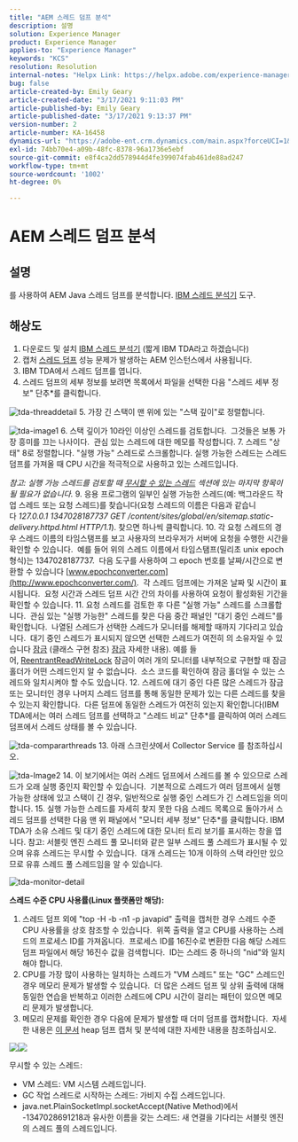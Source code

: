 ```yaml
---
title: "AEM 스레드 덤프 분석"
description: 설명
solution: Experience Manager
product: Experience Manager
applies-to: "Experience Manager"
keywords: "KCS"
resolution: Resolution
internal-notes: "Helpx Link: https://helpx.adobe.com/experience-manager/kb/thread-dump-analysis.html"
bug: false
article-created-by: Emily Geary
article-created-date: "3/17/2021 9:11:03 PM"
article-published-by: Emily Geary
article-published-date: "3/17/2021 9:13:37 PM"
version-number: 2
article-number: KA-16458
dynamics-url: "https://adobe-ent.crm.dynamics.com/main.aspx?forceUCI=1&pagetype=entityrecord&etn=knowledgearticle&id=e70a8345-6587-eb11-a812-000d3a593216"
exl-id: 74bb70e4-a09b-48fc-8378-96a1736e5ebf
source-git-commit: e8f4ca2dd578944d4fe399074fab461de88ad247
workflow-type: tm+mt
source-wordcount: '1002'
ht-degree: 0%

---
```


# AEM 스레드 덤프 분석

## 설명


를 사용하여 AEM Java 스레드 덤프를 분석합니다. [IBM 스레드 분석기](http://www.ibm.com/developerworks/community/groups/service/html/communityview?communityUuid=2245aa39-fa5c-4475-b891-14c205f7333c) 도구.


## 해상도


1. 다운로드 및 설치 [IBM 스레드 분석기](https://www.ibm.com/developerworks/community/groups/service/html/communityview?communityUuid=2245aa39-fa5c-4475-b891-14c205f7333c) (짧게 IBM TDA라고 하겠습니다)
2. 캡처 [스레드 덤프](https://helpx.adobe.com/experience-manager/kb/TakeThreadDump.html) 성능 문제가 발생하는 AEM 인스턴스에서 사용됩니다.
3. IBM TDA에서 스레드 덤프를 엽니다.
4. 스레드 덤프의 세부 정보를 보려면 목록에서 파일을 선택한 다음 &quot;스레드 세부 정보&quot; 단추\*를 클릭합니다.

![tda-threaddetail](https://helpx.adobe.com/content/dam/help/en/experience-manager/kb/thread-dump-analysis/_jcr_content/main-pars/image_1587732783/tda-threaddetail.png "tda-threaddetail")
5. 가장 긴 스택이 맨 위에 있는 &quot;스택 깊이&quot;로 정렬합니다.

![tda-image1](https://helpx.adobe.com/content/dam/help/en/experience-manager/kb/thread-dump-analysis/_jcr_content/main-pars/image/tda-image1.png)
6. 스택 깊이가 10라인 이상인 스레드를 검토합니다.  그것들은 보통 가장 흥미를 끄는 나사이다.  관심 있는 스레드에 대한 메모를 작성합니다.
7. 스레드 &quot;상태&quot; 8로 정렬합니다. &quot;실행 가능&quot; 스레드로 스크롤합니다. 실행 가능한 스레드는 스레드 덤프를 가져올 때 CPU 시간을 적극적으로 사용하고 있는 스레드입니다.

*참고: 실행 가능 스레드를 검토할 때 [무시할 수 있는 스레드](https://helpx.adobe.com/experience-manager/kb/thread-dump-analysis.html#ignorethreads) 섹션에 있는 마지막 항목이 될 필요가 없습니다.*
9. 응용 프로그램의 일부인 실행 가능한 스레드(예: 백그라운드 작업 스레드 또는 요청 스레드)를 찾습니다(요청 스레드의 이름은 다음과 같습니다 *127.0.0.1 1347028187737 GET /content/sites/global/en/sitemap.static-delivery.httpd.html HTTP/1.1*). 찾으면 하나씩 클릭합니다.
10. 각 요청 스레드의 경우 스레드 이름의 타임스탬프를 보고 사용자의 브라우저가 서버에 요청을 수행한 시간을 확인할 수 있습니다.  예를 들어 위의 스레드 이름에서 타임스탬프(밀리초 unix epoch 형식)는 1347028187737.  다음 도구를 사용하여 그 epoch 번호를 날짜/시간으로 변환할 수 있습니다 [www.epochconverter.com](http://www.epochconverter.com/).  각 스레드 덤프에는 가져온 날짜 및 시간이 표시됩니다.  요청 시간과 스레드 덤프 시간 간의 차이를 사용하여 요청이 활성화된 기간을 확인할 수 있습니다.
11. 요청 스레드를 검토한 후 다른 &quot;실행 가능&quot; 스레드를 스크롤합니다.  관심 있는 &quot;실행 가능한&quot; 스레드를 찾은 다음 중간 패널인 &quot;대기 중인 스레드&quot;를 확인합니다.  나열된 스레드가 선택한 스레드가 모니터를 해제할 때까지 기다리고 있습니다.  대기 중인 스레드가 표시되지 않으면 선택한 스레드가 여전히 의 소유자일 수 있습니다 [잠금](http://docs.oracle.com/javase/1.5.0/docs/api/java/util/concurrent/locks/Lock.html) (클래스 구현 참조) [잠금](http://docs.oracle.com/javase/1.5.0/docs/api/java/util/concurrent/locks/Lock.html) 자세한 내용). 예를 들어, [ReentrantReadWriteLock](http://docs.oracle.com/javase/1.5.0/docs/api/java/util/concurrent/locks/ReentrantReadWriteLock.html) 잠금이 여러 개의 모니터를 내부적으로 구현할 때 잠금 홀더가 어떤 스레드인지 알 수 없습니다.  소스 코드를 확인하여 잠금 홀더일 수 있는 스레드와 일치시켜야 할 수도 있습니다.
12. 스레드에 대기 중인 다른 많은 스레드가 잠금 또는 모니터인 경우 나머지 스레드 덤프를 통해 동일한 문제가 있는 다른 스레드를 찾을 수 있는지 확인합니다.  다른 덤프에 동일한 스레드가 여전히 있는지 확인합니다(IBM TDA에서는 여러 스레드 덤프를 선택하고 &quot;스레드 비교&quot; 단추\*를 클릭하여 여러 스레드 덤프에서 스레드 상태를 볼 수 있습니다.

![tda-compararthreads](https://helpx.adobe.com/content/dam/help/en/experience-manager/kb/thread-dump-analysis/_jcr_content/main-pars/image_1159496390/tda-comparethreads.png)
13. 아래 스크린샷에서 Collector Service 를 참조하십시오.

![tda-Image2](https://helpx.adobe.com/content/dam/help/en/experience-manager/kb/thread-dump-analysis/_jcr_content/main-pars/image_1730877898/tda-Image2.png)
14. 이 보기에서는 여러 스레드 덤프에서 스레드를 볼 수 있으므로 스레드가 오래 실행 중인지 확인할 수 있습니다.  기본적으로 스레드가 여러 덤프에서 실행 가능한 상태에 있고 스택이 긴 경우, 일반적으로 실행 중인 스레드가 긴 스레드임을 의미합니다.
15. 실행 가능한 스레드를 자세히 찾지 못한 다음 스레드 목록으로 돌아가서 스레드 덤프를 선택한 다음 맨 위 패널에서 &quot;모니터 세부 정보&quot; 단추\*를 클릭합니다. IBM TDA가 소유 스레드 및 대기 중인 스레드에 대한 모니터 트리 보기를 표시하는 창을 엽니다. 참고: 서블릿 엔진 스레드 풀 모니터와 같은 일부 스레드 풀 스레드가 표시될 수 있으며 유휴 스레드는 무시할 수 있습니다.  대개 스레드는 10개 이하의 스택 라인만 있으므로 유휴 스레드 풀 스레드임을 알 수 있습니다.

![tda-monitor-detail](https://helpx.adobe.com/content/dam/help/en/experience-manager/kb/thread-dump-analysis/_jcr_content/main-pars/image_1106466084/tda-monitordetail.png)




<b>스레드 수준 CPU 사용률(Linux 플랫폼만 해당):</b>

1. 스레드 덤프 외에 &quot;top -H -b -n1 -p javapid&quot; 출력을 캡처한 경우 스레드 수준 CPU 사용률을 상호 참조할 수 있습니다.  위쪽 출력을 열고 CPU를 사용하는 스레드의 프로세스 ID를 가져옵니다.  프로세스 ID를 16진수로 변환한 다음 해당 스레드 덤프 파일에서 해당 16진수 값을 검색합니다.  ID는 스레드 중 하나의 &quot;nid&quot;와 일치해야 합니다.
2. CPU를 가장 많이 사용하는 일치하는 스레드가 &quot;VM 스레드&quot; 또는 &quot;GC&quot; 스레드인 경우 메모리 문제가 발생할 수 있습니다.  더 많은 스레드 덤프 및 상위 출력에 대해 동일한 연습을 반복하고 이러한 스레드에 CPU 시간이 걸리는 패턴이 있으면 메모리 문제가 발생합니다.
3. 메모리 문제를 확인한 경우 다음에 문제가 발생할 때 더미 덤프를 캡처합니다.  자세한 내용은 [이 문서](https://helpx.adobe.com/experience-manager/kb/AnalyzeMemoryProblems.html) heap 덤프 캡처 및 분석에 대한 자세한 내용을 참조하십시오.


![](https://helpx.adobe.com/libs/cq/ui/resources/0.gif)![](https://helpx.adobe.com/libs/cq/ui/resources/0.gif)

무시할 수 있는 스레드:

- VM 스레드: VM 시스템 스레드입니다.
- GC 작업 스레드로 시작하는 스레드: 가비지 수집 스레드입니다.
- java.net.PlainSocketImpl.socketAccept(Native Method)에서 -1347028691218과 유사한 이름을 갖는 스레드: 새 연결을 기다리는 서블릿 엔진의 스레드 풀의 스레드입니다.
